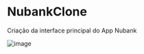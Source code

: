 # NubankClone

Criação da interface principal do App Nubank 





![image](https://user-images.githubusercontent.com/79339286/216780949-f5ad0016-1902-41fd-948f-1d689eee2781.png)
